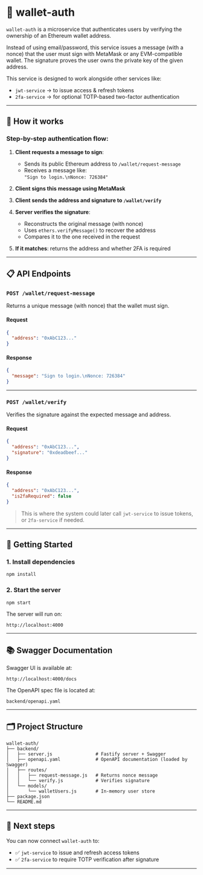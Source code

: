 # 🦊 wallet-auth

`wallet-auth` is a microservice that authenticates users by verifying the ownership of an Ethereum wallet address.

Instead of using email/password, this service issues a message (with a nonce) that the user must sign with MetaMask or any EVM-compatible wallet. The signature proves the user owns the private key of the given address.

This service is designed to work alongside other services like:
- `jwt-service` → to issue access & refresh tokens
- `2fa-service` → for optional TOTP-based two-factor authentication

---

## 📌 How it works

### Step-by-step authentication flow:

1. **Client requests a message to sign**:
   - Sends its public Ethereum address to `/wallet/request-message`
   - Receives a message like:  
     `"Sign to login.\nNonce: 726384"`

2. **Client signs this message using MetaMask**

3. **Client sends the address and signature to `/wallet/verify`**

4. **Server verifies the signature**:
   - Reconstructs the original message (with nonce)
   - Uses `ethers.verifyMessage()` to recover the address
   - Compares it to the one received in the request

5. **If it matches**: returns the address and whether 2FA is required

---

## 📋 API Endpoints

### `POST /wallet/request-message`

Returns a unique message (with nonce) that the wallet must sign.

#### Request
```json
{
  "address": "0xAbC123..."
}
```

#### Response
```json
{
  "message": "Sign to login.\nNonce: 726384"
}
```

---

### `POST /wallet/verify`

Verifies the signature against the expected message and address.

#### Request
```json
{
  "address": "0xAbC123...",
  "signature": "0xdeadbeef..."
}
```

#### Response
```json
{
  "address": "0xAbC123...",
  "is2faRequired": false
}
```

> This is where the system could later call `jwt-service` to issue tokens, or `2fa-service` if needed.

---

## 🚀 Getting Started

### 1. Install dependencies
```bash
npm install
```

### 2. Start the server
```bash
npm start
```

The server will run on:
```
http://localhost:4000
```

---

## 📚 Swagger Documentation

Swagger UI is available at:
```
http://localhost:4000/docs
```

The OpenAPI spec file is located at:
```
backend/openapi.yaml
```

---

## 🗂 Project Structure

```
wallet-auth/
├── backend/
│   ├── server.js                # Fastify server + Swagger
│   ├── openapi.yaml             # OpenAPI documentation (loaded by Swagger)
│   ├── routes/
│   │   ├── request-message.js   # Returns nonce message
│   │   └── verify.js            # Verifies signature
│   └── models/
│       └── walletUsers.js       # In-memory user store
├── package.json
└── README.md
```

---

## 🧩 Next steps

You can now connect `wallet-auth` to:

- ✅ `jwt-service` to issue and refresh access tokens
- ✅ `2fa-service` to require TOTP verification after signature

---